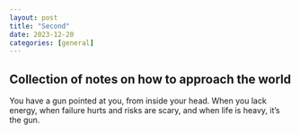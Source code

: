 ```yaml
---
layout: post
title: "Second"
date: 2023-12-20
categories: [general]
---
```

## Collection of notes on how to approach the world

You have a gun pointed at you, from inside your head. When you lack energy, when failure hurts and risks are scary, and when life is heavy, it’s the gun.